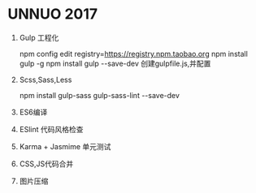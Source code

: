 UNNUO 2017
===
1. Gulp 工程化
    >
    npm config edit
    registry=https://registry.npm.taobao.org
    npm install gulp -g
    npm install gulp --save-dev
    创建gulpfile.js,并配置
    

1. Scss,Sass,Less
    >
    npm install gulp-sass gulp-sass-lint --save-dev


1. ES6编译
1. ESlint 代码风格检查
1. Karma + Jasmime 单元测试
1. CSS,JS代码合并
1. 图片压缩
